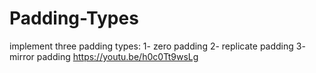 # Padding-Types
implement three padding types:
1- zero padding
2- replicate padding
3- mirror padding
https://youtu.be/h0c0Tt9wsLg
